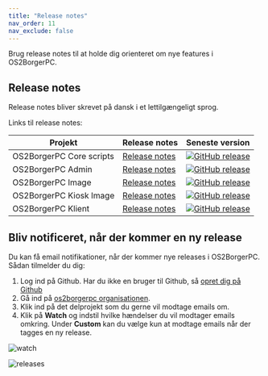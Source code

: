 ```yaml
---
title: "Release notes"
nav_order: 11
nav_exclude: false
---
```


Brug release notes til at holde dig orienteret om nye features i OS2BorgerPC.

##  Release notes
Release notes bliver skrevet på dansk i et lettilgængeligt sprog. 

Links til release notes:

| Projekt                 | Release notes                                                                                                   | Seneste version                                                                                                               |
|-------------------------|-----------------------------------------------------------------------------------------------------------------|------------------------------------------------------------------------------------------------------------------------------|
| OS2BorgerPC Core scripts            | [Release notes](https://github.com/OS2borgerPC/os2borgerpc-core-scripts/releases)                               | [![GitHub release](https://img.shields.io/github/v/release/os2borgerpc/os2borgerpc-core-scripts)](https://github.com/os2borgerpc/os2borgerpc-core-scripts/releases) |
| OS2BorgerPC Admin       | [Release notes](https://github.com/OS2borgerPC/os2borgerpc-admin-site/releases)                                 | [![GitHub release](https://img.shields.io/github/v/release/os2borgerpc/os2borgerpc-admin-site)](https://github.com/os2borgerpc/os2borgerpc-admin-site/releases)     |
| OS2BorgerPC Image       | [Release notes](https://github.com/OS2borgerPC/os2borgerpc-image/releases)                                      | [![GitHub release](https://img.shields.io/github/v/release/os2borgerpc/os2borgerpc-image)](https://github.com/os2borgerpc/os2borgerpc-image/releases)               |
| OS2BorgerPC Kiosk Image | [Release notes](https://github.com/OS2borgerPC/os2borgerpc-kiosk-image/releases)                                | [![GitHub release](https://img.shields.io/github/v/release/os2borgerpc/os2borgerpc-kiosk-image)](https://github.com/os2borgerpc/os2borgerpc-kiosk-image/releases)   |
| OS2BorgerPC Klient      | [Release notes](https://github.com/OS2borgerPC/os2borgerpc-client/releases)                                     | [![GitHub release](https://img.shields.io/github/v/release/os2borgerpc/os2borgerpc-client)](https://github.com/os2borgerpc/os2borgerpc-client/releases)             |


## Bliv notificeret, når der kommer en ny release

Du kan få email notifikationer, når der kommer nye releases i  OS2BorgerPC. Sådan tilmelder du dig:

1. Log ind på Github. Har du ikke en bruger til Github, så [opret dig på Github](https://github.com/signup?return_to=%2FOS2borgerPC%2Fos2borgerpc-docs&source=login)
2. Gå ind på [os2borgerpc organisationen](https://github.com/OS2borgerPC).
3. Klik ind på det delprojekt som du gerne vil modtage emails om.
4. Klik på **Watch** og indstil hvilke hændelser du vil modtager emails omkring. Under **Custom** kan du vælge kun at modtage emails når der tagges en ny release.

![watch](https://github.com/user-attachments/assets/dd05d5b3-9e85-4fea-a595-0c58e8093340)


![releases](https://github.com/user-attachments/assets/2b552d23-b7f6-456f-8410-0f8a74879375)
